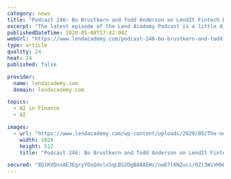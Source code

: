```yaml
---
category: news
title: "Podcast 246: Bo Brustkern and Todd Anderson on LendIt Fintech Digital"
excerpt: "The latest episode of the Lend Academy Podcast is a little different. Given that this is the launch week of LendIt Fintech Digital, I decided to bring together my two LendIt colleagues, Bo Brustkern (CEO and Co-Founder) and Todd Anderson (Chief Product Officer) to talk about our new offering."
publishedDateTime: 2020-05-08T17:42:00Z
webUrl: "https://www.lendacademy.com/podcast-246-bo-brustkern-and-todd-anderson-on-lendit-fintech-digital/"
type: article
quality: 24
heat: 24
published: false

provider:
  name: lendacademy.com
  domain: lendacademy.com

topics:
  - AI in Finance
  - AI

images:
  - url: "https://www.lendacademy.com/wp-content/uploads/2020/05/The-network-that-moves-you-forward-LendIt-Fintech-Digital.png"
    width: 1024
    height: 512
    title: "Podcast 246: Bo Brustkern and Todd Anderson on LendIt Fintech Digital"

secured: "8Q1KVDnxAE3EgryYDxQdslx5qLBS2DgB8AAEWz/owE7l6NZuci/0Zi3WiVHbHgAIOmMpKae4ZYFaBfTrRR4cE2Vvv4X0HduF5tuy+VCa1o9t8jFnel8dLb/M+PTBApAjP9LSheos8aXWNKV2K6aAfsfsedOYJAuAu5/+zhJN/WBW5De1nLpUCfLCImLV75FXwau7pdqEgT3e86/zFXA+wydHnhGQdCmei4sLo7uJW/YaYip2gj9Bewf51kBd+bIGOas85J2I5gdGICzozyRi478ng3w0ZQRmztU+UStaG4D/RU8uJJyIPSwI+Z4mdFPyJSpnmeazOJyMjG13eD7/Y114w7O7tIzDnV4c9zTS9n9VwzPekN5POreQ10Zc5Qv5wb0PEbKy3wtxm4wb3Kp7/ePrCiq12vQjt3SNwKTvX8pCWH+lljRYNO7M1DQMw7gLEow05J9jxCSI/m2ya7bNAGJgEklMB9FEyzusNeEAFjk=;rZmQv6JXafplUqIzuKGzIQ=="
---
```


